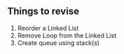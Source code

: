 ## Things to revise

1. Reorder a Linked List  
2. Remove Loop from the Linked List  
3. Create queue using stack(s)  
